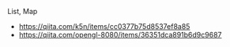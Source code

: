 List, Map
- https://qiita.com/k5n/items/cc0377b75d8537ef8a85
- https://qiita.com/opengl-8080/items/36351dca891b6d9c9687